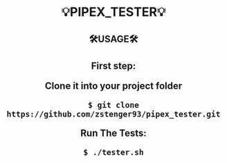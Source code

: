 <div align=center>
<h1>💡PIPEX_TESTER💡</h1>
<h2>🛠️USAGE🛠️<h2>
<p>First step:</p>
<p>Clone it into your project folder</p>

```shell
$ git clone https://github.com/zstenger93/pipex_tester.git
```

<p>Run The Tests:</p>


```shell
$ ./tester.sh
```

</div>